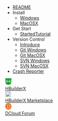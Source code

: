 * [README](/README.md)
* Install
    * [Windows](/en/Tutorial/install/windows.md)
    * [MacOSX](/en/Tutorial/install/macosx.md)
* Get Start
    * [StartedTutorial](/en/Tutorial/StartedTutorial.md)
* Version Control
    * [Introduce](/en/Tutorial/SourceControl/Git/README.md)
    * [Git Windows](/en/Tutorial/SourceControl/Git/Windows.md)
    * [Git MacOSX](/en/Tutorial/SourceControl/Git/MacOSX.md)
    * [SVN Windows](/en/Tutorial/SourceControl/SVN/Windows.md)
    * [SVN MacOSX](/en/Tutorial/SourceControl/SVN/MacOSX.md)
* [Crash Reporter](/en/Tutorial/CrashReporter.md)
<div class="contact-box">
  <a href="https://www.dcloud.io/hbuilderx.html" target="_blank" class="contact-item">
    <img src="/static/favicon/favicon.png" width="20" height="21">
    <div class="contact-smg">
      <div>HBuilderX</div>
    </div>
  </a>
  <a href="https://ext.dcloud.net.cn/?cat1=1&cat2=11&orderBy=TotalDownload" target="_blank" class="contact-item">
    <img src="http://img-cdn-aliyun.dcloud.net.cn/dev/img/ext/favicon.png" width="18" height="18">
    <div class="contact-smg">
      <div>HBuilderX Marketplace</div>
    </div>
  </a>
  <a href="https://ask.dcloud.net.cn/explore/" target="_blank" class="contact-item">
    <img src="/static/icon/ask.png" width="20" height="21">
    <div class="contact-smg">
      <div>DCloud Forum</div>
    </div>
  </a>
</div>

